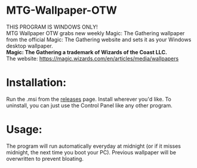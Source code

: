 # MTG-Wallpaper-OTW
THIS PROGRAM IS WINDOWS ONLY! <br />
MTG Wallpaper OTW grabs new weekly Magic: The Gathering wallpaper from the official Magic: The Gathering website and sets it as your Windows desktop wallpaper.<br />
<b>Magic: The Gathering a trademark of Wizards of the Coast LLC.</b><br/>
The website: https://magic.wizards.com/en/articles/media/wallpapers

# Installation:
Run the .msi from the <a href="https://github.com/goodtrailer/MTG-Wallpaper-OTW/releases">releases</a> page. Install wherever you'd like. To uninstall, you can just use the Control Panel like any other program.

# Usage:
The program will run automatically everyday at midnight (or if it misses midnight, the next time you boot your PC). Previous wallpaper will be overwritten to prevent bloating.
